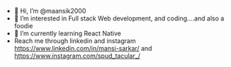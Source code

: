 - 👋 Hi, I’m @maansik2000
- 👀 I’m interested in Full stack Web development, and coding....and also a foodie
- 🌱 I’m currently learning React Native
- Reach me through linkedin and instagram https://www.linkedin.com/in/mansi-sarkar/ and https://www.instagram.com/spud_tacular_/

<!---
maansik2000/maansik2000 is a ✨ special ✨ repository because its `README.md` (this file) appears on your GitHub profile.
You can click the Preview link to take a look at your changes.
--->
